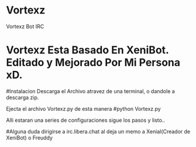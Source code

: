# Vortexz
Vortexz Bot IRC

# Vortexz Esta Basado En XeniBot. Editado y Mejorado Por Mi Persona xD.

#Instalacion
Descarga el Archivo atravez de una terminal, o dandole a descarga zip.

Ejecta el archivo Vortexz.py de esta manera #python Vortexz.py

Alli estaran una series de configuraciones sigue los pasos y listo..

#Alguna duda dirigirse a irc.libera.chat al deja un memo a Xenial(Creador de XeniBot) o Freuddy
